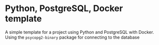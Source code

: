 # Python, PostgreSQL, Docker template

A simple template for a project using Python and PostgreSQL with Docker. Using the `psycopg2-binary` package for connecting to the database